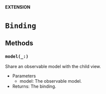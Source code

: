 **EXTENSION**

# `Binding`

## Methods
### `model(_:)`

Share an observable model with the child view.
- Parameters
    - model: The observable model.
- Returns: The binding.
